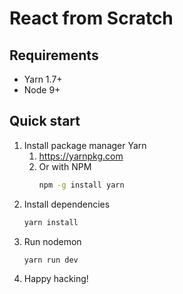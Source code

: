 # React from Scratch
## Requirements
* Yarn 1.7+
* Node 9+
## Quick start
1. Install package manager Yarn
   1. https://yarnpkg.com
   2. Or with NPM
      ```bash
      npm -g install yarn
      ```
2. Install dependencies
   ```bash
   yarn install
   ```
3. Run nodemon
   ```bash
   yarn run dev
   ```
4. Happy hacking!
